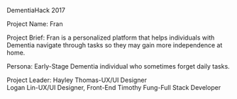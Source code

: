 DementiaHack 2017 

Project Name: Fran

Project Brief: Fran is a personalized platform that helps individuals with Dementia navigate through tasks so they may gain more independence at home.

Persona: Early-Stage Dementia individual who sometimes forget daily tasks.

Project Leader: Hayley Thomas-UX/UI Designer  
Logan Lin-UX/UI Designer, Front-End
Timothy Fung-Full Stack Developer



